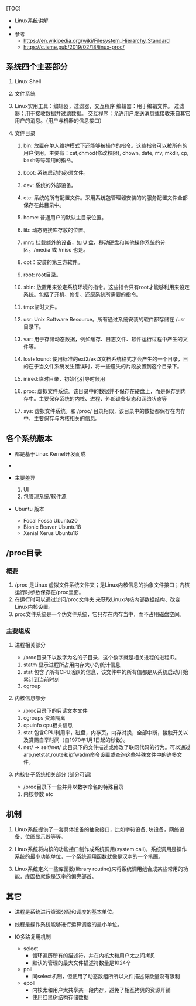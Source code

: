 [TOC]
- Linux系统讲解
- 
- 参考
    - https://en.wikipedia.org/wiki/Filesystem_Hierarchy_Standard
    - https://c.isme.pub/2019/02/18/linux-proc/

## 系统四个主要部分
1. Linux Shell
2. 文件系统
3. Linux实用工具：编辑器，过滤器，交互程序
	编辑器：用于编辑文件。
	过滤器：用于接收数据并过滤数据。
	交互程序：允许用户发送消息或接收来自其它用户的消息。（用户与机器的信息接口）	

4. 文件目录
    1. bin: 放置在单人维护模式下还能够被操作的指令。这些指令可以被所有的用户使用。主要有：cat,chmod(修改权限), chown, date, mv, mkdir, cp, bash等等常用的指令。
    2. boot: 系统启动的必须文件。
    3. dev: 系统的外部设备。
    4. etc: 系统的所有配置文件。采用系统包管理器安装的的服务配置文件全部保存在此目录中。
    5. home: 普通用户的默认主目录位置。
    6. lib: 动态链接库存放的位置。
    7. mnt: 挂载额外的设备，如 U 盘、移动硬盘和其他操作系统的分区。/media 或 /misc 也是。
    8. opt：安装的第三方软件。
    9. root: root目录。
    10. sbin: 放置用来设定系统环境的指令。这些指令只有root才能够利用来设定系统。包括了开机、修复、还原系统所需要的指令。
    11. tmp:临时文件。
    12. usr:  Unix Software Resource。所有通过系统安装的软件都存储在 /usr 目录下。
    13. var: 用于存储动态数据，例如缓存、日志文件、软件运行过程中产生的文件等。

    14. lost+found: 使用标准的ext2/ext3文档系统格式才会产生的一个目录，目的在于当文件系统发生错误时，将一些遗失的片段放置到这个目录下。
    15. inired:临时目录，初始化引导时候用
    16. proc: 虚拟文件系统。该目录中的数据并不保存在硬盘上，而是保存到内存中。主要保存系统的内核、进程、外部设备状态和网络状态等
    17. sys: 虚拟文件系统。和 /proc/ 目录相似，该目录中的数据都保存在内存中，主要保存与内核相关的信息。

## 各个系统版本
- 都是基于Linux Kernel开发而成
- 
- 主要差异
    1. UI
    2. 包管理系统/软件源

- Ubuntu 版本
    - Focal Fossa Ubuntu20
    - Bionic Beaver Ubuntu18
    - Xenial Xerus Ubuntu16

## /proc目录
### 概要
1. /proc 是Linux 虚拟文件系统文件夹；是Linux内核信息的抽象文件接口；内核运行时参数保存在/proc里面。
2. 在运行时可以通过访问/proc文件夹 来获取Linux内核内部数据结构、改变Linux内核设置。
3. proc文件系统是一个伪文件系统，它只存在内存当中，而不占用磁盘空间。
### 主要组成
1. 进程相关部分
    - /proc目录下以数字为名的子目录，这个数字就是相关进程的进程ID。
    1. statm 显示进程所占用内存大小的统计信息
    2. stat 包含了所有CPU活跃的信息，该文件中的所有值都是从系统启动开始累计到当前时刻
    3. cgroup

2. 内核信息部分
    - /proc目录下的只读文本文件
    1. cgroups 资源隔离
    2. cpuinfo cpu相关信息
    3. stat 包含CPU利用率，磁盘，内存页，内存对换，全部中断，接触开关以及赏赐自举时间（自1970年1月1日起的秒数）。
    4. net/ -> self/net/  此目录下的文件描述或修改了联网代码的行为。可以通过arp,netstat,route和ipfwadm命令设置或查询这些特殊文件中的许多文件。

3. 内核各子系统相关部分 (部分可调) 
    - /proc目录下一些并非以数字命名的特殊目录
    1. 内核参数 etc

## 机制

1. Linux系统提供了一套具体设备的抽象接口，比如字符设备, 块设备，网络设备，位图显示器等等。

2. Linux系统将内核的功能接口制作成系统调用(system call)，系统调用是操作系统的最小功能单位，一个系统调用函数就像是汉字的一个笔画。

3. Linux系统定义一些库函数(library routine)来将系统调用组合成某些常用的功能，库函数就像是汉字的偏旁部首。

## 其它
- 进程是系统进行资源分配和调度的基本单位。
- 线程是操作系统能够进行运算调度的最小单位。

- IO多路复用机制 
    - select
        - 循环遍历所有的描述符，并在内核太和用户太之间拷贝
        - 默认的管理的最大文件描述符数量是1024个
    - poll
        - 同select机制，但使用了动态数组所所以文件描述符数量没有限制
    - epoll
        - 内核太和用户太共享某一段内存，避免了相互拷贝的资源开销
        - 使用红黑树结构存储数据